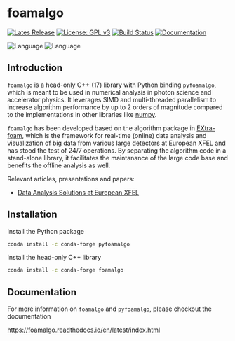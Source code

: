 foamalgo
========

[![Lates Release](https://img.shields.io/github/v/release/zhujun98/foamalgo)](https://github.com/zhujun98/foamalgo/releases)
[![License: GPL v3](https://img.shields.io/badge/License-GPLv3-blue.svg)](https://www.gnu.org/licenses/gpl-3.0)
[![Build Status](https://dev.azure.com/zhujun981661/zhujun981661/_apis/build/status/zhujun98.foamalgo?branchName=master)](https://dev.azure.com/zhujun981661/zhujun981661/_build/latest?definitionId=2&branchName=master)
[![Documentation](https://img.shields.io/readthedocs/foamalgo)](https://foamalgo.readthedocs.io/en/latest/)

![Language](https://img.shields.io/badge/language-c++-red)
![Language](https://img.shields.io/badge/language-python-blue)


## Introduction

`foamalgo` is a head-only C++ (17) library with Python binding `pyfoamalgo`, 
which is meant to be used in numerical analysis in photon science and 
accelerator physics. It leverages SIMD and multi-threaded parallelism
to increase algorithm performance by up to 2 orders of magnitude compared to 
the implementations in other libraries like [numpy](https://numpy.org/).

`foamalgo` has been developed based on the algorithm package in [EXtra-foam](https://github.com/European-XFEL/EXtra-foam),
which is the framework for real-time (online) data analysis and visualization 
of big data from various large detectors at European XFEL and has stood 
the test of 24/7 operations. By separating the algorithm code in a 
stand-alone library, it facilitates the maintanance of the large code base
and benefits the offline analysis as well.

Relevant articles, presentations and papers:

- [Data Analysis Solutions at European XFEL](https://indico.cern.ch/event/881752/)

## Installation

Install the Python package

```sh
conda install -c conda-forge pyfoamalgo
```

Install the head-only C++ library

```sh
conda install -c conda-forge foamalgo
```

## Documentation

For more information on `foamalgo` and `pyfoamalgo`, please checkout the documentation

https://foamalgo.readthedocs.io/en/latest/index.html
